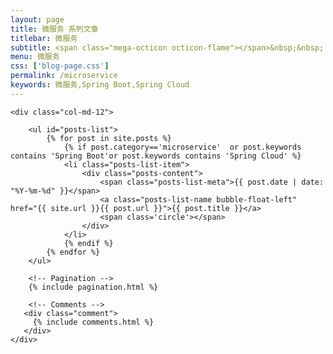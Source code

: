 ```yaml
---
layout: page
title: 微服务 系列文章
titlebar: 微服务
subtitle: <span class="mega-octicon octicon-flame"></span>&nbsp;&nbsp; 微服务 系列教程
menu: 微服务
css: ['blog-page.css']
permalink: /microservice
keywords: 微服务,Spring Boot,Spring Cloud
---
```


<div class="row">

    <div class="col-md-12">

        <ul id="posts-list">
            {% for post in site.posts %}
                {% if post.category=='microservice'  or post.keywords contains 'Spring Boot'or post.keywords contains 'Spring Cloud' %}
                <li class="posts-list-item">
                    <div class="posts-content">
                        <span class="posts-list-meta">{{ post.date | date: "%Y-%m-%d" }}</span>
                        <a class="posts-list-name bubble-float-left" href="{{ site.url }}{{ post.url }}">{{ post.title }}</a>
                        <span class='circle'></span>
                    </div>
                </li>
                {% endif %}
            {% endfor %}
        </ul> 

        <!-- Pagination -->
        {% include pagination.html %}

        <!-- Comments -->
       <div class="comment">
         {% include comments.html %}
       </div>
    </div>

</div>
<script>
    $(document).ready(function(){

        // Enable bootstrap tooltip
        $("body").tooltip({ selector: '[data-toggle=tooltip]' });

    });
</script>